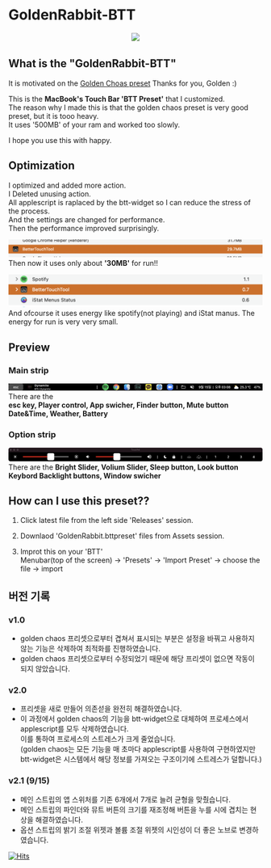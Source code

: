 # GoldenRabbit-BTT
<p align="center">
<img width="400px" src="https://i.imgur.com/kyS3DFB.png"/>
</p>

## What is the "GoldenRabbit-BTT"
It is motivated on the [Golden Choas preset](https://community.folivora.ai/t/goldenchaos-btt-the-complete-touch-bar-ui-replacement/1281)
Thanks for you, Golden :)


This is the __MacBook's Touch Bar 'BTT Preset'__ that I customized.\
The reason why I made this is that the golden chaos preset is very good preset, but it is tooo heavy.\
It uses '500MB' of your ram and worked too slowly.

I hope you use this with happy.


## Optimization

I optimized and added more action.\
I Deleted unusing action.\
All applescript is raplaced by the btt-widget so I can reduce the stress of the process.\
And the settings are changed for performance.\
Then the performance improved surprisingly.

![rma usage](./images/ram.png)
Then now it uses only about __'30MB'__ for run!!

![energy usage](./images/energy.png)
And ofcourse it uses energy like spotify(not playing) and iStat manus.
The energy for run is very very small.



## Preview

### __Main strip__
![main2](./images/main3.png)
There are the\
__esc key, Player control, App swicher, Finder button, Mute button\
Date&Time, Weather, Battery__


### __Option strip__
![option](./images/option.png)
There are the __Bright Slider, Volium Slider, Sleep button, Look button\
Keybord Backlight buttons, Window swicher__



## How can I use this preset??
1. Click latest file from the left side 'Releases' session.

2. Downlaod 'GoldenRabbit.bttpreset' files from Assets session.
     
3. Improt this on your 'BTT'\
   Menubar(top of the screen) -> 'Presets' -> 'Import Preset' -> choose the file -> import
   
   
## 버전 기록
### v1.0
- golden chaos 프리셋으로부터 겹쳐서 표시되는 부분은 설정을 바꿔고 사용하지 않는 기능은 삭제하여 최적화를 진행하였습니다.
- golden chaos 프리셋으로부터 수정되었기 때문에 해당 프리셋이 없으면 작동이 되지 않았습니다.

### v2.0
- 프리셋을 새로 만들어 의존섣을 완전히 해결하였습니다.
- 이 과정에서 golden chaos의 기능을 btt-widget으로 대체하여 프로세스에서 applescript를 모두 삭제하였습니다.\
  이를 통하여 프로세스의 스트레스가 크게 줄었습니다.\
  (golden chaos는 모든 기능을 매 초마다 applescript를 사용하여 구현하였지만 btt-widget은 시스템에서 해당 정보를 가져오는 구조이기에 스트레스가 덜합니다.)

### v2.1 (9/15)
- 메인 스트립의 앱 스위처를 기존 6개에서 7개로 늘려 균형을 맞췄습니다.
- 메인 스트립의 파인더와 뮤트 버튼의 크기를 재조정해 버튼을 누를 시에 겹치는 현상을 해결하였습니다.
- 옵션 스트립의 밝기 조절 위젯과 볼륨 조절 위젯의 시인성이 더 좋은 노브로 변경하였습니다.

[![Hits](https://hits.seeyoufarm.com/api/count/incr/badge.svg?url=https%3A%2F%2Fgithub.com%2Fmin-uuu%2FGoldenRabbit-BTT&count_bg=%233DB1C8&title_bg=%23555555&icon=&icon_color=%23E7E7E7&title=%EB%B0%A9%EB%AC%B8%EC%9E%90&edge_flat=false)](https://hits.seeyoufarm.com)

